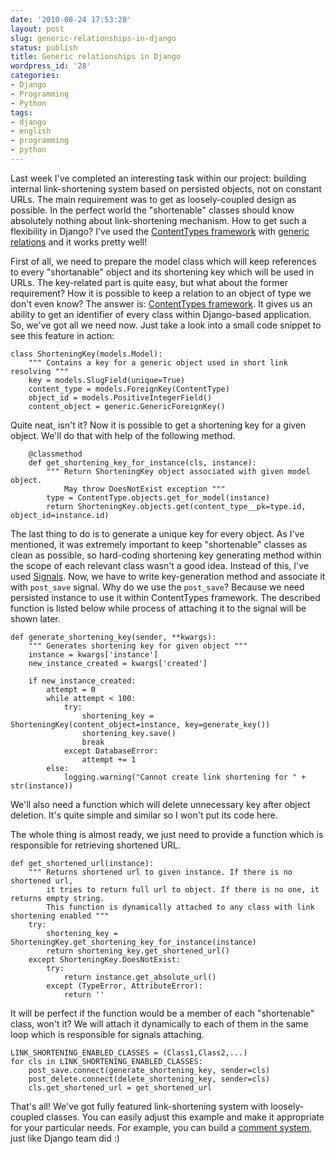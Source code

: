 ```yaml
---
date: '2010-08-24 17:53:28'
layout: post
slug: generic-relationships-in-django
status: publish
title: Generic relationships in Django
wordpress_id: '28'
categories:
- Django
- Programming
- Python
tags:
- django
- english
- programming
- python
---
```


Last week I've completed an interesting task within our project: building internal link-shortening system based on persisted objects, not on constant URLs. The main requirement was to get as loosely-coupled design as possible. In the perfect world the "shortenable" classes should know absolutely nothing about link-shortening mechanism. How to get such a flexibility in Django? I've used the [ContentTypes framework](http://docs.djangoproject.com/en/1.2/ref/contrib/contenttypes/) with [generic relations](http://docs.djangoproject.com/en/1.2/ref/contrib/contenttypes/#generic-relations) and it works pretty well!




First of all, we need to prepare the model class which will keep references to every "shortanable" object and its shortening key which will be used in URLs. The key-related part is quite easy, but what about the former requirement? How it is possible to keep a relation to an object of type we don't even know? The answer is: [ContentTypes framework](http://docs.djangoproject.com/en/1.2/ref/contrib/contenttypes/). It gives us an ability to get an identifier of every class within Django-based application. So, we've got all we need now. Just take a look into a small code snippet to see this feature in action:



    
    
    class ShorteningKey(models.Model):
        """ Contains a key for a generic object used in short link resolving """
        key = models.SlugField(unique=True)
        content_type = models.ForeignKey(ContentType)
        object_id = models.PositiveIntegerField()
        content_object = generic.GenericForeignKey()
    




Quite neat, isn't it? Now it is possible to get a shortening key for a given object. We'll do that with help of the following method.



    
    
        @classmethod
        def get_shortening_key_for_instance(cls, instance):
            """ Return ShorteningKey object associated with given model object.
                May throw DoesNotExist exception """
            type = ContentType.objects.get_for_model(instance)
            return ShorteningKey.objects.get(content_type__pk=type.id, object_id=instance.id)
    




The last thing to do is to generate a unique key for every object. As I've mentioned, it was extremely important to keep "shortenable" classes as clean as possible, so hard-coding shortening key generating method within the scope of each relevant class wasn't a good idea. Instead of this, I've used [Signals](http://docs.djangoproject.com/en/1.2/topics/signals/). Now, we have to write key-generation method and associate it with `post_save` signal. Why do we use the `post_save`? Because we need persisted instance to use it within ContentTypes framework. The described function is listed below while process of attaching it to the signal will be shown later.



    
    
    def generate_shortening_key(sender, **kwargs):
        """ Generates shortening key for given object """
        instance = kwargs['instance']
        new_instance_created = kwargs['created']
        
        if new_instance_created:
            attempt = 0
            while attempt < 100:
                try:
                    shortening_key = ShorteningKey(content_object=instance, key=generate_key())
                    shortening_key.save()
                    break
                except DatabaseError:
                    attempt += 1
            else:
                logging.warning("Cannot create link shortening for " + str(instance))
    




We'll also need a function which will delete unnecessary key after object deletion. It's quite simple and similar so I won't put its code here.




The whole thing is almost ready, we just need to provide a function which is responsible for retrieving shortened URL.



    
    
    def get_shortened_url(instance):
        """ Returns shortened url to given instance. If there is no shortened url, 
            it tries to return full url to object. If there is no one, it returns empty string.
            This function is dynamically attached to any class with link shortening enabled """
        try:
            shortening_key = ShorteningKey.get_shortening_key_for_instance(instance)
            return shortening_key.get_shortened_url()
        except ShorteningKey.DoesNotExist:
            try:
                return instance.get_absolute_url()
            except (TypeError, AttributeError):
                return ''
    




It will be perfect if the function would be a member of each "shortenable" class, won't it? We will attach it dynamically to each of them in the same loop which is responsible for signals attaching.



    
    
    LINK_SHORTENING_ENABLED_CLASSES = (Class1,Class2,...)
    for cls in LINK_SHORTENING_ENABLED_CLASSES:
        post_save.connect(generate_shortening_key, sender=cls)
        post_delete.connect(delete_shortening_key, sender=cls)
        cls.get_shortened_url = get_shortened_url
    




That's all! We've got fully featured link-shortening system with loosely-coupled classes. You can easily adjust this example and make it appropriate for your particular needs. For example, you can build a [comment system](http://docs.djangoproject.com/en/1.2/ref/contrib/comments/), just like Django team did :)
